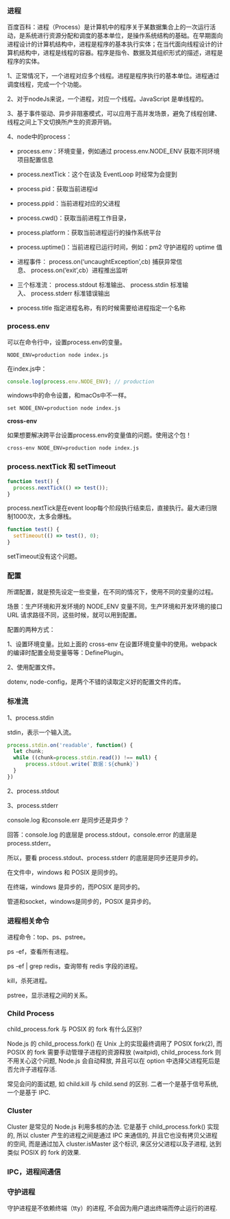### 进程

百度百科：进程（Process）是计算机中的程序关于某数据集合上的一次运行活动，是系统进行资源分配和调度的基本单位，是操作系统结构的基础。在早期面向进程设计的计算机结构中，进程是程序的基本执行实体；在当代面向线程设计的计算机结构中，进程是线程的容器。程序是指令、数据及其组织形式的描述，进程是程序的实体。

1、正常情况下，一个进程对应多个线程。进程是程序执行的基本单位。进程通过调度线程，完成一个个功能。

2、对于nodeJs来说，一个进程，对应一个线程。JavaScript 是单线程的。

3、基于事件驱动、异步非阻塞模式，可以应用于高并发场景，避免了线程创建、线程之间上下文切换所产生的资源开销。

4、node中的process：

* process.env：环境变量，例如通过 process.env.NODE_ENV 获取不同环境项目配置信息

* process.nextTick：这个在谈及 EventLoop 时经常为会提到

* process.pid：获取当前进程id

* process.ppid：当前进程对应的父进程

* process.cwd()：获取当前进程工作目录，

* process.platform：获取当前进程运行的操作系统平台

* process.uptime()：当前进程已运行时间，例如：pm2 守护进程的 uptime 值

* 进程事件： process.on(‘uncaughtException’,cb) 捕获异常信息、 process.on(‘exit’,cb）进程推出监听

* 三个标准流： process.stdout 标准输出、 process.stdin 标准输入、 process.stderr 标准错误输出

* process.title 指定进程名称，有的时候需要给进程指定一个名称

### process.env

可以在命令行中，设置process.env的变量。

```
NODE_ENV=production node index.js
```

在index.js中：
```javascript
console.log(process.env.NODE_ENV); // production
```

windows中的命令设置，和macOs中不一样。
```
set NODE_ENV=production node index.js
```

**cross-env**

如果想要解决跨平台设置process.env的变量值的问题。使用这个包！

```text
cross-env NODE_ENV=production node index.js
```

### process.nextTick 和 setTimeout

```javascript
function test() { 
  process.nextTick(() => test());
}
```
process.nextTick是在event loop每个阶段执行结束后，直接执行。最大递归限制1000次，太多会爆栈。

```javascript
function test() { 
  setTimeout(() => test(), 0);
}
```
setTimeout没有这个问题。

### 配置

所谓配置，就是预先设定一些变量，在不同的情况下，使用不同的变量的过程。

场景：生产环境和开发环境的 NODE_ENV 变量不同，生产环境和开发环境的接口 URL 请求路径不同，这些时候，就可以用到配置。

配置的两种方式：

1、设置环境变量。比如上面的 cross-env 在设置环境变量中的使用。webpack的编译时配置全局变量等等：DefinePlugin。

2、使用配置文件。

dotenv, node-config，是两个不错的读取定义好的配置文件的库。

### 标准流

1、process.stdin

stdin，表示一个输入流。

```javascript
process.stdin.on('readable', function() {
  let chunk;
  while ((chunk=process.stdin.read()) !== null) {
      process.stdout.write(`数据：${chunk}`)
  }
})
```

2、process.stdout

3、process.stderr

console.log 和console.err 是同步还是异步？

回答：console.log 的底层是 process.stdout，console.error 的底层是 process.stderr。

所以，要看 process.stdout、process.stderr 的底层是同步还是异步的。

在文件中，windows 和 POSIX 是同步的。

在终端，windows 是异步的，而POSIX 是同步的。

管道和socket，windows是同步的，POSIX 是异步的。

### 进程相关命令

进程命令：top、ps、pstree。

ps -ef，查看所有进程。

ps -ef | grep redis，查询带有 redis 字段的进程。

kill，杀死进程。

pstree，显示进程之间的关系。

### Child Process

child_process.fork 与 POSIX 的 fork 有什么区别?

Node.js 的 child_process.fork() 在 Unix 上的实现最终调用了 POSIX fork(2), 而 POSIX 的 fork 需要手动管理子进程的资源释放 (waitpid), child_process.fork 则不用关心这个问题, Node.js 会自动释放, 并且可以在 option 中选择父进程死后是否允许子进程存活.


常见会问的面试题, 如 child.kill 与 child.send 的区别. 二者一个是基于信号系统, 一个是基于 IPC.

### Cluster
    
Cluster 是常见的 Node.js 利用多核的办法. 它是基于 child_process.fork() 实现的, 所以 cluster 产生的进程之间是通过 IPC 来通信的, 
并且它也没有拷贝父进程的空间, 而是通过加入 cluster.isMaster 这个标识, 来区分父进程以及子进程, 达到类似 POSIX 的 fork 的效果.


### IPC，进程间通信

### 守护进程

守护进程是不依赖终端（tty）的进程, 不会因为用户退出终端而停止运行的进程.

